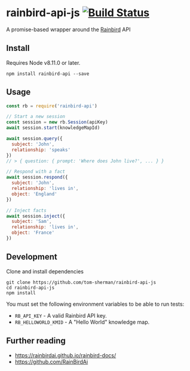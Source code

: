 # rainbird-api-js [![Build Status](https://travis-ci.org/tom-sherman/rainbird-api-js.svg?branch=master)](https://travis-ci.org/tom-sherman/rainbird-api-js)
A promise-based wrapper around the [Rainbird](https://rainbird.ai/) API

## Install
Requires Node v8.11.0 or later.

```
npm install rainbird-api --save
```

## Usage
```javascript
const rb = require('rainbird-api')

// Start a new session
const session = new rb.Session(apiKey)
await session.start(knowledgeMapId)

await session.query({
  subject: 'John',
  relationship: 'speaks'
})
// > { question: { prompt: 'Where does John live?', ... } }

// Respond with a fact
await session.respond({
  subject: 'John',
  relationship: 'lives in',
  object: 'England'
})

// Inject facts
await session.inject({
  subject: 'Sam',
  relationship: 'lives in',
  object: 'France'
})
```

## Development

Clone and install dependencies

```
git clone https://github.com/tom-sherman/rainbird-api-js
cd rainbird-api-js
npm install
```

You must set the following environment variables to be able to run tests:
* `RB_API_KEY` - A valid Rainbird API key.
* `RB_HELLOWORLD_KMID` - A "Hello World" knowledge map.

## Further reading

* https://rainbirdai.github.io/rainbird-docs/
* https://github.com/RainBirdAi
